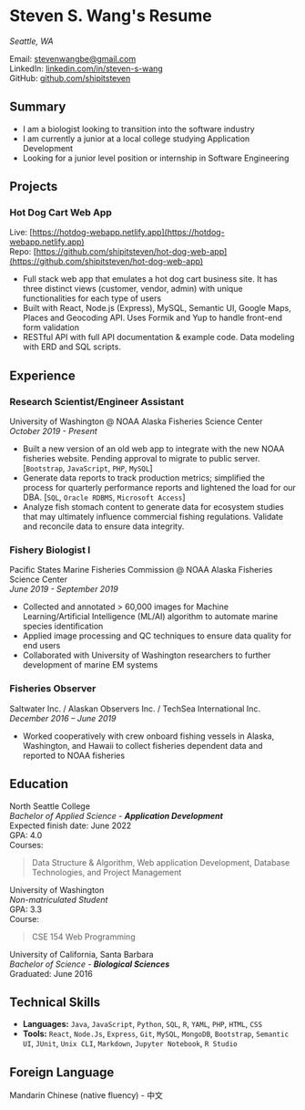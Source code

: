 # Steven S. Wang's Resume

*Seattle, WA*

Email: <stevenwangbe@gmail.com>  
LinkedIn: [linkedin.com/in/steven-s-wang](https://www.linkedin.com/in/steven-s-wang/)  
GitHub: [github.com/shipitsteven](https://github.com/shipitsteven)

## Summary

- I am a biologist looking to transition into the software industry  
- I am currently a junior at a local college studying Application Development
- Looking for a junior level position or internship in Software Engineering

## Projects

### Hot Dog Cart Web App

Live: [https://hotdog-webapp.netlify.app](https://hotdog-webapp.netlify.app)  
Repo: [https://github.com/shipitsteven/hot-dog-web-app](https://github.com/shipitsteven/hot-dog-web-app)  

- Full stack web app that emulates a hot dog cart business site. It has three distinct views (customer, vendor, admin) with unique functionalities for each type of users
- Built with React, Node.js (Express), MySQL, Semantic UI, Google Maps, Places and Geocoding API. Uses Formik and Yup to handle front-end form validation
- RESTful API with full API documentation & example code. Data modeling with ERD and SQL scripts.

## Experience

### Research Scientist/Engineer Assistant

University of Washington @ NOAA Alaska Fisheries Science Center  
_October 2019 - Present_

- Built a new version of an old web app to integrate with the new NOAA fisheries website. Pending approval to
migrate to public server. [`Bootstrap`, `JavaScript`, `PHP`, `MySQL`]
- Generate data reports to track production metrics; simplified the process for quarterly performance reports
and lightened the load for our DBA. [`SQL`, `Oracle RDBMS`, `Microsoft Access`]
- Analyze fish stomach content to generate data for ecosystem studies that may ultimately influence
commercial fishing regulations. Validate and reconcile data to ensure data integrity.

### Fishery Biologist I

Pacific States Marine Fisheries Commission @ NOAA Alaska Fisheries Science Center  
_June 2019 - September 2019_

- Collected and annotated > 60,000 images for Machine Learning/Artificial Intelligence (ML/AI)
algorithm to automate marine species identification
- Applied image processing and QC techniques to ensure data quality for end users
- Collaborated with University of Washington researchers to further development of marine EM
systems

### Fisheries Observer

Saltwater Inc. / Alaskan Observers Inc. / TechSea International Inc.  
_December 2016 – June 2019_

- Worked cooperatively with crew onboard fishing vessels in Alaska, Washington, and Hawaii to collect fisheries dependent data and reported to NOAA fisheries

## Education

North Seattle College  
_Bachelor of Applied Science - **Application Development**_  
Expected finish date: June 2022  
GPA: 4.0  
Courses:
> Data Structure & Algorithm, Web application Development, Database Technologies, and Project Management

University of Washington  
*Non-matriculated Student*  
GPA: 3.3  
Course:
> CSE 154 Web Programming

University of California, Santa Barbara  
_Bachelor of Science - **Biological Sciences**_  
Graduated: June 2016

## Technical Skills

- **Languages:** `Java`, `JavaScript`, `Python`, `SQL`, `R`, `YAML`, `PHP`, `HTML`, `CSS`
- **Tools:** `React`, `Node.Js`, `Express`, `Git`, `MySQL`, `MongoDB`, `Bootstrap`, `Semantic UI`,
`JUnit`, `Unix CLI`, `Markdown`, `Jupyter Notebook`, `R Studio`

## Foreign Language

Mandarin Chinese (native fluency) - 中文
